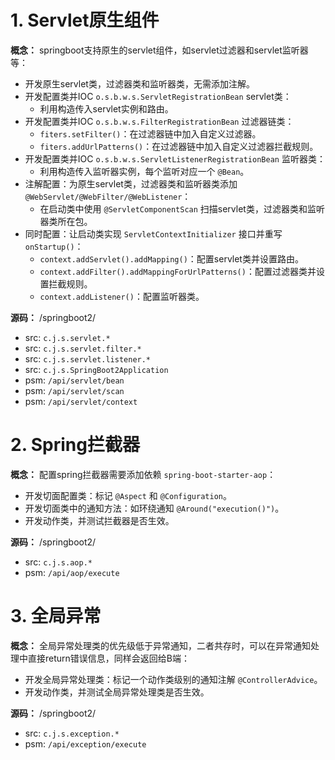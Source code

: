 # 1. Servlet原生组件
     
**概念：** springboot支持原生的servlet组件，如servlet过滤器和servlet监听器等：
- 开发原生servlet类，过滤器类和监听器类，无需添加注解。
- 开发配置类并IOC `o.s.b.w.s.ServletRegistrationBean` servlet类：
    - 利用构造传入servlet实例和路由。
- 开发配置类并IOC `o.s.b.w.s.FilterRegistrationBean` 过滤器链类：
    - `fiters.setFilter()`：在过滤器链中加入自定义过滤器。
    - `fiters.addUrlPatterns()`：在过滤器链中加入自定义过滤器拦截规则。
- 开发配置类并IOC `o.s.b.w.s.ServletListenerRegistrationBean` 监听器类：
    - 利用构造传入监听器实例，每个监听对应一个 `@Bean`。
- 注解配置：为原生servlet类，过滤器类和监听器类添加 `@WebServlet/@WebFilter/@WebListener`：
    - 在启动类中使用 `@ServletComponentScan` 扫描servlet类，过滤器类和监听器类所在包。
- 同时配置：让启动类实现 `ServletContextInitializer` 接口并重写 `onStartup()`：
    - `context.addServlet().addMapping()`：配置servlet类并设置路由。
    - `context.addFilter().addMappingForUrlPatterns()`：配置过滤器类并设置拦截规则。
    - `context.addListener()`：配置监听器类。

**源码：** /springboot2/
- src: `c.j.s.servlet.*`
- src: `c.j.s.servlet.filter.*`
- src: `c.j.s.servlet.listener.*`
- src: `c.j.s.SpringBoot2Application`
- psm: `/api/servlet/bean`
- psm: `/api/servlet/scan`
- psm: `/api/servlet/context`

# 2. Spring拦截器

**概念：** 配置spring拦截器需要添加依赖 `spring-boot-starter-aop`：
- 开发切面配置类：标记 `@Aspect` 和 `@Configuration`。
- 开发切面类中的通知方法：如环绕通知 `@Around("execution()")`。
- 开发动作类，并测试拦截器是否生效。

**源码：** /springboot2/
- src: `c.j.s.aop.*`
- psm: `/api/aop/execute`

# 3. 全局异常

**概念：** 全局异常处理类的优先级低于异常通知，二者共存时，可以在异常通知处理中直接return错误信息，同样会返回给B端：
- 开发全局异常处理类：标记一个动作类级别的通知注解 `@ControllerAdvice`。
- 开发动作类，并测试全局异常处理类是否生效。

**源码：** /springboot2/
- src: `c.j.s.exception.*`
- psm: `/api/exception/execute`






 



